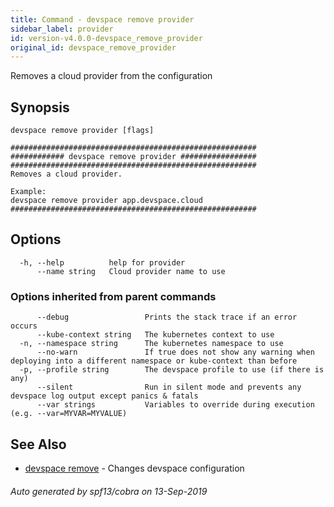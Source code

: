 ```yaml
---
title: Command - devspace remove provider
sidebar_label: provider
id: version-v4.0.0-devspace_remove_provider
original_id: devspace_remove_provider
---
```



Removes a cloud provider from the configuration

## Synopsis


```
devspace remove provider [flags]
```

```
#######################################################
############ devspace remove provider #################
#######################################################
Removes a cloud provider.

Example:
devspace remove provider app.devspace.cloud
#######################################################
```
## Options

```
  -h, --help          help for provider
      --name string   Cloud provider name to use
```

### Options inherited from parent commands

```
      --debug                 Prints the stack trace if an error occurs
      --kube-context string   The kubernetes context to use
  -n, --namespace string      The kubernetes namespace to use
      --no-warn               If true does not show any warning when deploying into a different namespace or kube-context than before
  -p, --profile string        The devspace profile to use (if there is any)
      --silent                Run in silent mode and prevents any devspace log output except panics & fatals
      --var strings           Variables to override during execution (e.g. --var=MYVAR=MYVALUE)
```

## See Also

* [devspace remove](/docs/cli/commands/devspace_remove)	 - Changes devspace configuration

###### Auto generated by spf13/cobra on 13-Sep-2019
